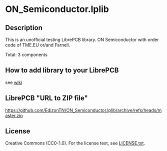 # ON_Semiconductor.lplib

## Description

This is an unofficial testing LibrePCB library. ON Semiconductor with order code of TME.EU or/and Farnell.

Total: 3 components


## How to add library to your LibrePCB
see [wiki](../../wiki/)


## LibrePCB "URL to ZIP file"
https://github.com/EdizonTN/ON_Semiconductor.lplib/archive/refs/heads/master.zip


## License

Creative Commons (CC0-1.0). For the license text, see [LICENSE.txt](LICENSE.txt). 

